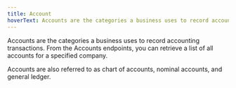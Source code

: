 ```yaml
---
title: Account
hoverText: Accounts are the categories a business uses to record accounting transactions.
---
```


Accounts are the categories a business uses to record accounting transactions. From the Accounts endpoints, you can retrieve a list of all accounts for a specified company.

Accounts are also referred to as chart of accounts, nominal accounts, and general ledger.